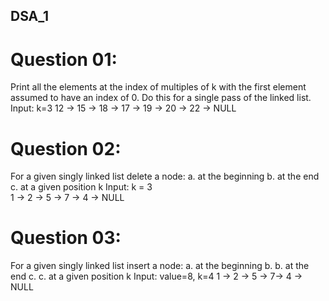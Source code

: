## DSA_1

# Question 01:
Print all the elements at the index of multiples of  k with the first element assumed to have an index of 0. 
Do this for a single pass of the linked list. 
Input: k=3 
12 -> 15 -> 18 -> 17 -> 19 -> 20 -> 22 -> NULL

# Question 02:
For a given singly linked list delete a node: 
a. at the beginning 
b.  at the end 
c. at a given position k 
Input: k = 3     
1 -> 2 -> 5 -> 7 -> 4 -> NULL

# Question 03:
For a given singly linked list insert a node: 
a. at the beginning
b.  b. at the end 
c. c. at a given position k 
Input: value=8, k=4
1 -> 2 -> 5 -> 7-> 4 -> NULL            

